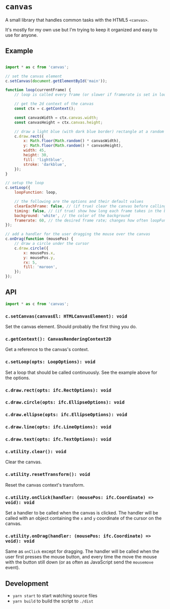 # `canvas`

A small library that handles common tasks with the HTML5 `<canvas>`.

It's mostly for my own use but I'm trying to keep it organized and easy to use for anyone.

## Example

```javascript

import * as c from 'canvas';

// set the canvas element
c.setCanvas(document.getElementById('main'));

function loop(currentFrame) {
	// loop is called every frame (or slower if framerate is set in loop options)

	// get the 2d context of the canvas
	const ctx = c.getContext();

	const canvasWidth = ctx.canvas.width;
	const canvasHeight = ctx.canvas.height;

	// draw a light blue (with dark blue border) rectangle at a random coordinate
	c.draw.rect({
		x: Math.floor(Math.random() * canvasWidth),
		y: Math.floor(Math.random() * canvasHeight),
		width: 45,
		height: 30,
		fill: 'lightblue',
		stroke: 'darkblue',
	});
}

// setup the loop
c.setLoop({
	loopFunction: loop,

	// the following are the options and their default values
	clearEachFrame: false, // (if true) clear the canvas before calling loopFunction
	timing: false, // (if true) show how long each frame takes in the bottom left corner
	background: 'white', // the color of the background
	framerate: 60, // the desired frame rate; changes how often loopFunction is called; may not be accurate
});

// add a handler for the user dragging the mouse over the canvas
c.onDrag(function (mousePos) {
	// draw a circle under the cursor
	c.draw.circle({
		x: mousePos.x,
		y: mousePos.y,
		rx: 5,
		fill: 'maroon',
	});
});

```

## API

```javascript
import * as c from 'canvas';
```

### `c.setCanvas(canvasEl: HTMLCanvasElement): void`
Set the canvas element. Should probably the first thing you do.

### `c.getContext(): CanvasRenderingContext2D`
Get a reference to the canvas's context.

### `c.setLoop(opts: LoopOptions): void`
Set a loop that should be called continuously. See the example above for the options.

### `c.draw.rect(opts: ifc.RectOptions): void`

### `c.draw.circle(opts: ifc.EllipseOptions): void`

### `c.draw.ellipse(opts: ifc.EllipseOptions): void`

### `c.draw.line(opts: ifc.LineOptions): void`

### `c.draw.text(opts: ifc.TextOptions): void`

### `c.utility.clear(): void`
Clear the canvas.

### `c.utility.resetTransform(): void`
Reset the canvas context's transform.

### `c.utility.onClick(handler: (mousePos: ifc.Coordinate) => void): void`
Set a handler to be called when the canvas is clicked. The handler will be called with an object containing the `x` and `y` coordinate of the cursor on the canvas.

### `c.utility.onDrag(handler: (mousePos: ifc.Coordinate) => void): void`
Same as `onClick` except for dragging. The handler will be called when the user first presses the mouse button, and every time the move the mouse with the button still down (or as often as JavaScript send the `mousemove` event).

## Development

- `yarn start` to start watching source files
- `yarn build` to build the script to `./dist`
